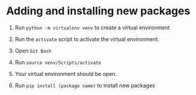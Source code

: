 # Adding and installing new packages

1. Run `python -m virtualenv venv` to create a virtual environment
2. Run the `activate` script to activate the virtual environment.
  1. Open `Git Bash`
  2. Run `source venv/Scripts/activate`

3. Your virtual environment should be open.
4. Run `pip install (package name)` to install new packages